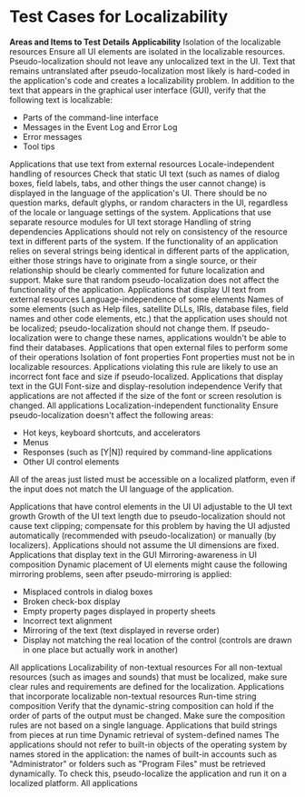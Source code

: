 

# Test Cases for Localizability

**Areas and Items to Test**
**Details**
**Applicability**
Isolation of the localizable resources
Ensure all UI elements are isolated in the localizable resources. Pseudo-localization should not leave any unlocalized text in the UI. Text that remains untranslated after pseudo-localization most likely is hard-coded in the application's code and creates a localizability problem. In addition to the text that appears in the graphical user interface (GUI), verify that the following text is localizable:

-   Parts of the command-line interface
-   Messages in the Event Log and Error Log
-   Error messages
-   Tool tips

Applications that use text from external resources
Locale-independent handling of resources
Check that static UI text (such as names of dialog boxes, field labels, tabs, and other things the user cannot change) is displayed in the language of the application's UI. There should be no question marks, default glyphs, or random characters in the UI, regardless of the locale or language settings of the system.
Applications that use separate resource modules for UI text storage
Handling of string dependencies
Applications should not rely on consistency of the resource text in different parts of the system. If the functionality of an application relies on several strings being identical in different parts of the application, either those strings have to originate from a single source, or their relationship should be clearly commented for future localization and support. Make sure that random pseudo-localization does not affect the functionality of the application.
Applications that display UI text from external resources
Language-independence of some elements
Names of some elements (such as Help files, satellite DLLs, IRIs, database files, field names and other code elements, etc.) that the application uses should not be localized; pseudo-localization should not change them. If pseudo-localization were to change these names, applications wouldn't be able to find their databases.
Applications that open external files to perform some of their operations
Isolation of font properties
Font properties must not be in localizable resources. Applications violating this rule are likely to use an incorrect font face and size if pseudo-localized.
Applications that display text in the GUI
Font-size and display-resolution independence
Verify that applications are not affected if the size of the font or screen resolution is changed.
All applications
Localization-independent functionality
Ensure pseudo-localization doesn't affect the following areas:

-   Hot keys, keyboard shortcuts, and accelerators
-   Menus
-   Responses (such as \[Y|N\]) required by command-line applications
-   Other UI control elements

All of the areas just listed must be accessible on a localized platform, even if the input does not match the UI language of the application.

Applications that have control elements in the UI
UI adjustable to the UI text growth
Growth of the UI text length due to pseudo-localization should not cause text clipping; compensate for this problem by having the UI adjusted automatically (recommended with pseudo-localization) or manually (by localizers). Applications should not assume the UI dimensions are fixed.
Applications that display text in the GUI
Mirroring-awareness in UI composition
Dynamic placement of UI elements might cause the following mirroring problems, seen after pseudo-mirroring is applied:

-   Misplaced controls in dialog boxes
-   Broken check-box display
-   Empty property pages displayed in property sheets
-   Incorrect text alignment
-   Mirroring of the text (text displayed in reverse order)
-   Display not matching the real location of the control (controls are drawn in one place but actually work in another)

All applications
Localizability of non-textual resources
For all non-textual resources (such as images and sounds) that must be localized, make sure clear rules and requirements are defined for the localization.
Applications that incorporate localizable non-textual resources
Run-time string composition
Verify that the dynamic-string composition can hold if the order of parts of the output must be changed. Make sure the composition rules are not based on a single language.
Applications that build strings from pieces at run time
Dynamic retrieval of system-defined names
The applications should not refer to built-in objects of the operating system by names stored in the application: the names of built-in accounts such as "Administrator" or folders such as "Program Files" must be retrieved dynamically. To check this, pseudo-localize the application and run it on a localized platform.
All applications


